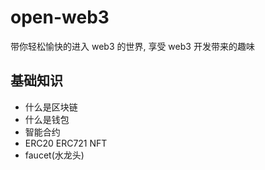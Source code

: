 # open-web3
带你轻松愉快的进入 web3 的世界, 享受 web3 开发带来的趣味

## 基础知识

- 什么是区块链
- 什么是钱包
- 智能合约
- ERC20 ERC721 NFT
- faucet(水龙头)
